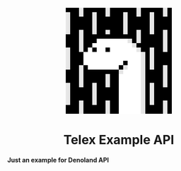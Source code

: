 <p align="center">
  <a href="https://t.me/chisel_deno">
    <img src="assets/deno.gif">
  </a>
  <h1 align="center">Telex Example API</h1>
</p>

#### Just an example for Denoland API